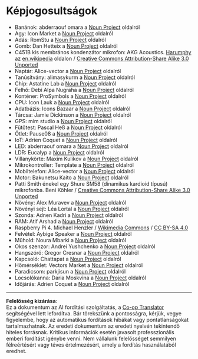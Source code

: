 <!--
CO_OP_TRANSLATOR_METADATA:
{
  "original_hash": "4506d33bbda7acc0ab20980172687090",
  "translation_date": "2025-08-27T20:31:54+00:00",
  "source_file": "attributions.md",
  "language_code": "hu"
}
-->
# Képjogosultságok

* Banánok: abderraouf omara a [Noun Project](https://thenounproject.com) oldalról
* Agy: Icon Market a [Noun Project](https://thenounproject.com) oldalról
* Adás: RomStu a [Noun Project](https://thenounproject.com) oldalról
* Gomb: Dan Hetteix a [Noun Project](https://thenounproject.com) oldalról
* C451B kis membrános kondenzátor mikrofon: AKG Acoustics. [Harumphy](https://en.wikipedia.org/wiki/User:Harumphy) az [en.wikipedia](https://en.wikipedia.org/) oldalon / [Creative Commons Attribution-Share Alike 3.0 Unported](https://creativecommons.org/licenses/by-sa/3.0/deed.en)
* Naptár: Alice-vector a [Noun Project](https://thenounproject.com) oldalról
* Tanúsítvány: alimasykurm a [Noun Project](https://thenounproject.com) oldalról
* Chip: Astatine Lab a [Noun Project](https://thenounproject.com) oldalról
* Felhő: Debi Alpa Nugraha a [Noun Project](https://thenounproject.com) oldalról
* Konténer: ProSymbols a [Noun Project](https://thenounproject.com) oldalról
* CPU: Icon Lauk a [Noun Project](https://thenounproject.com) oldalról
* Adatbázis: Icons Bazaar a [Noun Project](https://thenounproject.com) oldalról
* Tárcsa: Jamie Dickinson a [Noun Project](https://thenounproject.com) oldalról
* GPS: mim studio a [Noun Project](https://thenounproject.com) oldalról
* Fűtőtest: Pascal Heß a [Noun Project](https://thenounproject.com) oldalról
* Ötlet: Pause08 a [Noun Project](https://thenounproject.com) oldalról
* IoT: Adrien Coquet a [Noun Project](https://thenounproject.com) oldalról
* LED: abderraouf omara a [Noun Project](https://thenounproject.com) oldalról
* LDR: Eucalyp a [Noun Project](https://thenounproject.com) oldalról
* Villanykörte: Maxim Kulikov a [Noun Project](https://thenounproject.com) oldalról
* Mikrokontroller: Template a [Noun Project](https://thenounproject.com) oldalról
* Mobiltelefon: Alice-vector a [Noun Project](https://thenounproject.com) oldalról
* Motor: Bakunetsu Kaito a [Noun Project](https://thenounproject.com) oldalról
* Patti Smith énekel egy Shure SM58 (dinamikus kardioid típusú) mikrofonba. Beni Köhler / [Creative Commons Attribution-Share Alike 3.0 Unported](https://creativecommons.org/licenses/by-sa/3.0/deed.en)
* Növény: Alex Muravev a [Noun Project](https://thenounproject.com) oldalról
* Növényi sejt: Léa Lortal a [Noun Project](https://thenounproject.com) oldalról
* Szonda: Adnen Kadri a [Noun Project](https://thenounproject.com) oldalról
* RAM: Atif Arshad a [Noun Project](https://thenounproject.com) oldalról
* Raspberry Pi 4. Michael Henzler / [Wikimedia Commons](https://commons.wikimedia.org/wiki/Main_Page) / [CC BY-SA 4.0](https://creativecommons.org/licenses/by-sa/4.0/)
* Felvétel: Aybige Speaker a [Noun Project](https://thenounproject.com) oldalról
* Műhold: Noura Mbarki a [Noun Project](https://thenounproject.com) oldalról
* Okos szenzor: Andrei Yushchenko a [Noun Project](https://thenounproject.com) oldalról
* Hangszóró: Gregor Cresnar a [Noun Project](https://thenounproject.com) oldalról
* Kapcsoló: Chattapat a [Noun Project](https://thenounproject.com) oldalról
* Hőmérséklet: Vectors Market a [Noun Project](https://thenounproject.com) oldalról
* Paradicsom: parkjisun a [Noun Project](https://thenounproject.com) oldalról
* Locsolókanna: Daria Moskvina a [Noun Project](https://thenounproject.com) oldalról
* Időjárás: Adrien Coquet a [Noun Project](https://thenounproject.com) oldalról

---

**Felelősség kizárása**:  
Ez a dokumentum az AI fordítási szolgáltatás, a [Co-op Translator](https://github.com/Azure/co-op-translator) segítségével lett lefordítva. Bár törekszünk a pontosságra, kérjük, vegye figyelembe, hogy az automatikus fordítások hibákat vagy pontatlanságokat tartalmazhatnak. Az eredeti dokumentum az eredeti nyelvén tekintendő hiteles forrásnak. Kritikus információk esetén javasolt professzionális emberi fordítást igénybe venni. Nem vállalunk felelősséget semmilyen félreértésért vagy téves értelmezésért, amely a fordítás használatából eredhet.